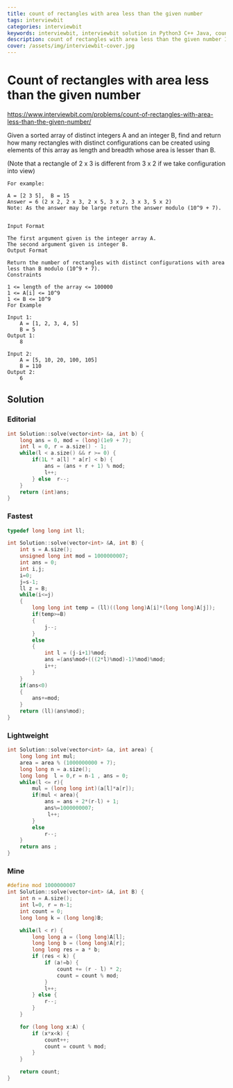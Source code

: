 ```yaml
---
title: count of rectangles with area less than the given number
tags: interviewbit
categories: interviewbit
keywords: interviewbit, interviewbit solution in Python3 C++ Java, count of rectangles with area less than the given number solution
description: count of rectangles with area less than the given number Interviewbit Solution Explained
cover: /assets/img/interviewbit-cover.jpg
---
```


# Count of rectangles with area less than the given number

https://www.interviewbit.com/problems/count-of-rectangles-with-area-less-than-the-given-number/


Given a sorted array of distinct integers A and an integer B, 
find and return how many rectangles with distinct configurations can be 
created using elements of this array as length and breadth whose area 
is lesser than B.

(Note that a rectangle of 2 x 3 is different from 3 x 2 if we take configuration into view)

```
For example:

A = [2 3 5],  B = 15
Answer = 6 (2 x 2, 2 x 3, 2 x 5, 3 x 2, 3 x 3, 5 x 2)
Note: As the answer may be large return the answer modulo (10^9 + 7).


Input Format

The first argument given is the integer array A.
The second argument given is integer B.
Output Format

Return the number of rectangles with distinct configurations with area less than B modulo (10^9 + 7).
Constraints

1 <= length of the array <= 100000
1 <= A[i] <= 10^9 
1 <= B <= 10^9
For Example

Input 1:
    A = [1, 2, 3, 4, 5]
    B = 5
Output 1:
    8

Input 2:
    A = [5, 10, 20, 100, 105]
    B = 110
Output 2:
    6
```

## Solution

### Editorial
```cpp
int Solution::solve(vector<int> &a, int b) {
    long ans = 0, mod = (long)(1e9 + 7);
    int l = 0, r = a.size() - 1;
    while(l < a.size() && r >= 0) {
        if(1L * a[l] * a[r] < b) {
            ans = (ans + r + 1) % mod;
            l++;
        } else  r--;
    }
    return (int)ans;
}

```

### Fastest
```cpp
typedef long long int ll;

int Solution::solve(vector<int> &A, int B) {
    int s = A.size();
    unsigned long int mod = 1000000007;
    int ans = 0;
    int i,j;
    i=0;
    j=s-1;
    ll z = B;
    while(i<=j)
    {
        long long int temp = (ll)((long long)A[i]*(long long)A[j]);
        if(temp>=B)
        {
            j--;
        }
        else
        {
            int l = (j-i+1)%mod;
            ans =(ans%mod+(((2*l)%mod)-1)%mod)%mod;
            i++;
        }
    }
    if(ans<0)
    {
        ans+=mod;
    }
    return (ll)(ans%mod);
}
```

### Lightweight
```cpp
int Solution::solve(vector<int> &a, int area) {
    long long int mul;
    area = area % (1000000000 + 7);
    long long n = a.size();
    long long  l = 0,r = n-1 , ans = 0;
    while(l <= r){
        mul = (long long int)(a[l]*a[r]);
        if(mul < area){
            ans = ans + 2*(r-l) + 1;
            ans%=1000000007;
             l++;
        }
        else
            r--;
    }
    return ans ;
}
```

### Mine
```cpp
#define mod 1000000007
int Solution::solve(vector<int> &A, int B) {
    int n = A.size();
    int l=0, r = n-1;
    int count = 0;
    long long k = (long long)B;

    while(l < r) {
        long long a = (long long)A[l];
        long long b = (long long)A[r];
        long long res = a * b;
        if (res < k) {
            if (a!=b) {
                count += (r - l) * 2;
                count = count % mod;
            }
            l++;
        } else {
            r--;
        }
    }

    for (long long x:A) {
        if (x*x<k) {
            count++;
            count = count % mod;
        }
    }

    return count;
}

```
